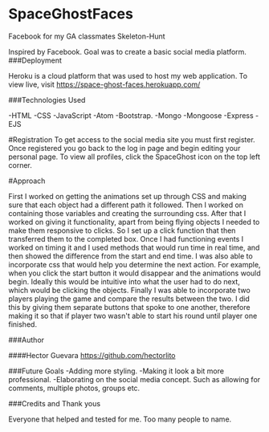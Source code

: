 # SpaceGhostFaces
Facebook for my GA classmates
Skeleton-Hunt

Inspired by Facebook. Goal was to create a basic social media platform.
###Deployment

Heroku is a cloud platform that was used to host my web application. To view live, visit https://space-ghost-faces.herokuapp.com/

###Technologies Used

-HTML
-CSS
-JavaScript
-Atom
-Bootstrap.
-Mongo
-Mongoose
-Express
-EJS

#Registration
To get access to the social media site you must first register.
Once registered you go back to the log in page and begin editing your personal page.
To view all profiles, click the SpaceGhost icon on the top left corner.

#Approach

First I worked on getting the animations set up through CSS and making sure that each object had a different path it followed. Then I worked on containing those variables and creating the surrounding css. After that I worked on giving it functionality, apart from being flying objects I needed to make them responsive to clicks. So I set up a click function that then transferred them to the completed box. Once I had functioning events I worked on timing it and I used methods that would run time in real time, and then showed the difference from the start and end time. I was also able to incorporate css that would help you determine the next action. For example, when you click the start button it would disappear and the animations would begin. Ideally this would be intuitive into what the user had to do next, which would be clicking the objects. Finally I was able to incorporate two players playing the game and compare the results between the two. I did this by giving them separate buttons that spoke to one another, therefore making it so that if player two wasn't able to start his round until player one finished.

###Author

####Hector Guevara https://github.com/hectorlito

###Future Goals
-Adding more styling.
-Making it look a bit more professional.
-Elaborating on the social media concept. Such as allowing for comments, multiple photos, groups etc.


###Credits and Thank yous

Everyone that helped and tested for me. Too many people to name.
